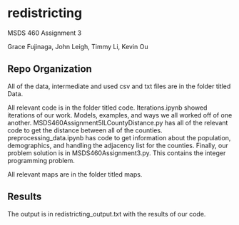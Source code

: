 # redistricting
MSDS 460 Assignment 3

Grace Fujinaga, John Leigh, Timmy Li, Kevin Ou 

## Repo Organization
All of the data, intermediate and used csv and txt files are in the folder titled Data. 

All relevant code is in the folder titled code. Iterations.ipynb showed iterations of our work. Models, examples, and ways we all worked off of one another. MSDS460Assignment5ILCountyDistance.py has all of the relevant code to get the distance between all of the counties. preprocessing_data.ipynb has code to get information about the population, demographics, and handling the adjacency list for the counties. Finally, our problem solution is in MSDS460Assignment3.py. This contains the integer programming problem. 

All relevant maps are in the folder titled maps.

## Results
The output is in redistricting_output.txt with the results of our code. 


